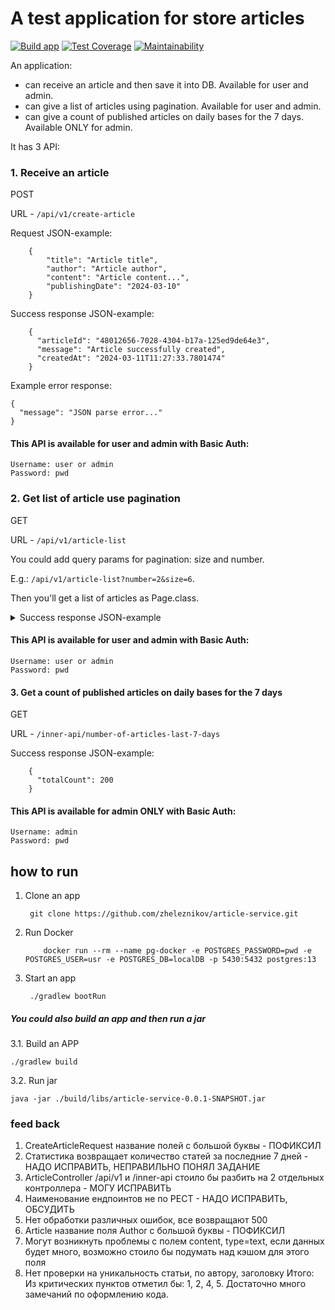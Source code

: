 # A test application for store articles
[![Build app](https://github.com/zheleznikov/article-service/actions/workflows/build-app.yml/badge.svg)](https://github.com/zheleznikov/article-service/actions/workflows/build-app.yml)
[![Test Coverage](https://api.codeclimate.com/v1/badges/ca2a9249bbf69d4893a4/test_coverage)](https://codeclimate.com/github/zheleznikov/article-service/test_coverage)
[![Maintainability](https://api.codeclimate.com/v1/badges/ca2a9249bbf69d4893a4/maintainability)](https://codeclimate.com/github/zheleznikov/article-service/maintainability)

An application:
- can receive an article and then save it into DB. Available for user and admin.
- can give a list of articles using pagination. Available for user and admin.
- can give a count of published articles on daily bases for the 7 days. Available ONLY for admin.


It has 3 API:
### 1. Receive an article
POST
 
URL - `/api/v1/create-article`

Request JSON-example:

    
        {
            "title": "Article title",
            "author": "Article author",
            "content": "Article content...",
            "publishingDate": "2024-03-10"
        } 


Success response JSON-example:


        {
          "articleId": "48012656-7028-4304-b17a-125ed9de64e3",
          "message": "Article successfully created",
          "createdAt": "2024-03-11T11:27:33.7801474"
        } 


Example error response: 
    
    {
      "message": "JSON parse error..."
    }

#### This API is available for user and admin with Basic Auth:

    Username: user or admin
    Password: pwd

### 2. Get list of article use pagination
GET

URL - `/api/v1/article-list`

You could add query params for pagination: size and number.

E.g.:  `/api/v1/article-list?number=2&size=6`.

Then you'll get a list of articles as Page.class.
<details>
<summary>Success response JSON-example</summary>

        {
        "content": [
            {
                "articleId": "4ed82b8d-de05-4487-a404-b8a817c6bd8b",
                "createdAt": "2024-03-11T00:26:01.998139",
                "title": "my titile",
                "content": "hey thats my article-with-date",
                "publishingDate": "2024-03-10",
                "author": "serg-zhele-2"
            },
            {
                "articleId": "f029d39b-4730-47f7-b983-e8b405e32e6e",
                "createdAt": "2024-03-10T14:35:16.128381",
                "title": "my titile",
                "content": "hey thats my article-with-date",
                "publishingDate": "2024-03-10",
                "author": "serg-zhele-2"
            }
        ],
        "pageable": {
            "pageNumber": 0,
            "pageSize": 2,
            "sort": {
                "empty": false,
                "sorted": true,
                "unsorted": false
            },
            "offset": 0,
            "paged": true,
            "unpaged": false
        },
        "last": false,
        "totalElements": 4,
        "totalPages": 2,
        "first": true,
        "numberOfElements": 2,
        "size": 2,
        "number": 0,
        "sort": {
            "empty": false,
            "sorted": true,
            "unsorted": false
        },
        "empty": false
    }
</details>

#### This API is available for user and admin with Basic Auth:

    Username: user or admin
    Password: pwd



#### 3. Get a count of published articles on daily bases for the 7 days

GET

URL - `/inner-api/number-of-articles-last-7-days`


Success response JSON-example:


        {
          "totalCount": 200
        } 




#### This API is available for admin ONLY with Basic Auth:

    Username: admin
    Password: pwd



## how to run
1. Clone an app
        
        git clone https://github.com/zheleznikov/article-service.git

2. Run Docker
        
           docker run --rm --name pg-docker -e POSTGRES_PASSWORD=pwd -e POSTGRES_USER=usr -e POSTGRES_DB=localDB -p 5430:5432 postgres:13

3. Start an app
        
        ./gradlew bootRun



##### You could also build an app and then run a jar

3.1. Build an APP
    
    ./gradlew build


3.2. Run jar
    
    java -jar ./build/libs/article-service-0.0.1-SNAPSHOT.jar


### feed back
1. CreateArticleRequest название полей с большой буквы - ПОФИКСИЛ
2. Статистика возвращает количество статей за последние 7 дней - НАДО ИСПРАВИТЬ, НЕПРАВИЛЬНО ПОНЯЛ ЗАДАНИЕ
3. ArticleController /api/v1 и /inner-api стоило бы разбить на 2
   отдельных контроллера - МОГУ ИСПРАВИТЬ
4. Наименование ендпоинтов не по РЕСТ - НАДО ИСПРАВИТЬ, ОБСУДИТЬ
5. Нет обработки различных ошибок, все возвращают 500
6. Article название поля Author с большой буквы - ПОФИКСИЛ
7. Могут возникнуть проблемы с полем content, type=text, если
   данных будет много, возможно стоило бы подумать над кэшом для
   этого поля
8. Нет проверки на уникальность статьи, по автору, заголовку
   Итого: Из критических пунктов отметил бы: 1, 2, 4, 5. Достаточно
   много замечаний по оформлению кода.
